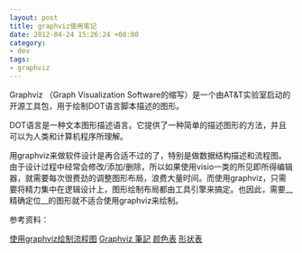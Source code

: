 ```yaml
--- 
layout: post
title: graphviz使用笔记
date: 2012-04-24 15:26:24 +08:00
category:
- dev
tags:
- graphviz
---
```

Graphviz （Graph Visualization Software的缩写）是一个由AT&T实验室启动的开源工具包，用于绘制DOT语言脚本描述的图形。

DOT语言是一种文本图形描述语言。它提供了一种简单的描述图形的方法，并且可以为人类和计算机程序所理解。

用graphviz来做软件设计是再合适不过的了，特别是做数据结构描述和流程图。由于设计过程中经常会修改/添加/删除，所以如果使用visio一类的所见即所得编辑器，就需要每次很费劲的调整图形布局，浪费大量时间。而使用graphviz，只需要将精力集中在逻辑设计上，图形绘制布局都由工具引擎来搞定。也因此，需要__精确定位__的图形就不适合使用graphviz来绘制。


参考资料：

[使用graphviz绘制流程图](http://www.icodeit.org/%E4%BD%BF%E7%94%A8graphviz%E7%BB%98%E5%88%B6%E6%B5%81%E7%A8%8B%E5%9B%BE/)
[Graphviz 筆記](http://blog.derjohng.com/2008/08/01/graphviz-%E7%AD%86%E8%A8%98/)
[颜色表](http://www.graphviz.org/doc/info/colors.html)
[形状表](http://www.graphviz.org/doc/info/shapes.html)
